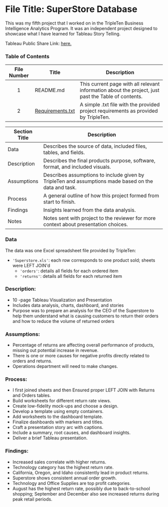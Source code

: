 # File Title: SuperStore Database

This was my fifth project that I worked on in the TripleTen Business Intelligence Analytics Program. It was an independent project designed to showcase what I have learned for Tableau Story Telling.

Tableau Public Share Link: <a href='https://public.tableau.com/views/Sprint5-SuperstoreProject/FinalStory?:language=en-US&:sid=&:display_count=n&:origin=viz_share_link' target=_blank><u>here</u>.</a>

### Table of Contents
| File Number | Title | Description |
| :-----------: | ----------- |----------- |
| 1 | README.md | This current page with all relevant information about the project, just past the Table of contents. |
| 2| [Requirements.txt](https://github.com/Jesuscorrea10/Data_projects_TripleTen/blob/main/Superstore%20Return%20Analysis/requirements.txt) | A simple .txt file with the provided project requirements as provided by TripleTen. |

| Section Title | Description |
| ----------- |----------- |
| Data | Describes the source of data, included files, tables, and fields. |
| Description | Describes the final products purpose, software, format, and included visuals. |
| Assumptions | Describes assumptions to include given by TripleTen and assumptions made based on the data and task. |
| Process | A general outline of how this project formed from start to finish. |
| Findings | Insights learned from the data analysis. |
| Notes | Notes sent with project to the reviewer for more context about presentation choices. |

### Data
The data was one Excel spreadsheet file provided by TripleTen:
- `'Superstore.xls'`: each row corresponds to one product sold; sheets were LEFT JOIN'd
    - `'orders'`: details all fields for each ordered item
    - `'returns'`: details all fields for each returned item
### Description:
- 10 -page Tableau Visualization and Presentation
- Includes data analysis, charts, dashboard, and stories
- Purpose was to prepare an analysis for the CEO of the Superstore to help them understand what is causing customers to return their orders and how to reduce the volume of returned orders

### Assumptions:
- Percentage of returns are affecting overall performance of products, missing out potential increase in revenue.
- There is one or more causes for negative profits directly related to orders and returns.
- Operations department will need to make changes.

### Process:
- I first joined sheets and then Ensured proper LEFT JOIN with Returns and Orders tables.
- Build worksheets for different return rate views.
- Create low-fidelity mock-ups and choose a design.
- Develop a template using empty containers.
- Add worksheets to the dashboard template.
- Finalize dashboards with markers and titles.
- Craft a presentation story arc with captions.
- Include a summary, root causes, and dashboard insights.
- Deliver a brief Tableau presentation.

### Findings:
- Increased sales correlate with higher returns.
- Technology category has the highest return rate.
- California, Oregon, and Idaho consistently lead in product returns.
- Superstore shows consistent annual order growth.
- Technology and Office Supplies are top profit categories.
- August has the highest return rate, possibly due to back-to-school shopping; September and December also see increased returns during peak retail periods.
